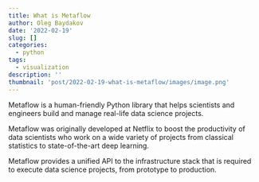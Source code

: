 ```yaml
---
title: What is Metaflow
author: Oleg Baydakov
date: '2022-02-19'
slug: []
categories:
  - python
tags:
  - visualization
description: ''
thumbnail: 'post/2022-02-19-what-is-metaflow/images/image.png'
---
```


Metaflow is a human-friendly Python library that helps scientists and engineers build and manage real-life data science projects. 

Metaflow was originally developed at Netflix to boost the productivity of data scientists who work on a wide variety of projects from classical statistics to state-of-the-art deep learning.

Metaflow provides a unified API to the infrastructure stack that is required to execute data science projects, from prototype to production.